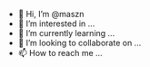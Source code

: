 - 👋 Hi, I’m @maszn
- 👀 I’m interested in ...
- 🌱 I’m currently learning ...
- 💞️ I’m looking to collaborate on ...
- 📫 How to reach me ...

<!---
maszn/maszn is a ✨ special ✨ repository because its `README.md` (this file) appears on your GitHub profile.
You can click the Preview link to take a look at your changes.
--->
